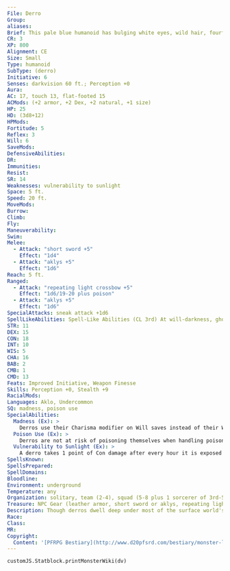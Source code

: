 ```yaml
---
File: Derro
Group: 
aliases: 
Brief: This pale blue humanoid has bulging white eyes, wild hair, fourfingered hands, and a large hooked club.
CR: 3
XP: 800
Alignment: CE
Size: Small
Type: humanoid
SubType: (derro)
Initiative: 6
Senses: darkvision 60 ft.; Perception +0
Aura: 
AC: 17, touch 13, flat-footed 15
ACMods: (+2 armor, +2 Dex, +2 natural, +1 size)
HP: 25
HD: (3d8+12)
HPMods: 
Fortitude: 5
Reflex: 3
Will: 6
SaveMods: 
DefensiveAbilities: 
DR: 
Immunities: 
Resist: 
SR: 14
Weaknesses: vulnerability to sunlight
Space: 5 ft.
Speed: 20 ft.
MoveMods: 
Burrow: 
Climb: 
Fly: 
Maneuverability: 
Swim: 
Melee: 
  - Attack: "short sword +5"
    Effect: "1d4"
  - Attack: "aklys +5"
    Effect: "1d6"
Reach: 5 ft.
Ranged: 
  - Attack: "repeating light crossbow +5"
    Effect: "1d6/19-20 plus poison"
  - Attack: "aklys +5"
    Effect: "1d6"
SpecialAttacks: sneak attack +1d6
SpellLikeAbilities: Spell-Like Abilities (CL 3rd) At will-darkness, ghost sound (DC 13) 1/day-daze (DC 13), sound burst (DC 15)
STR: 11
DEX: 15
CON: 18
INT: 10
WIS: 5
CHA: 16
BAB: 2
CMB: 1
CMD: 13
Feats: Improved Initiative, Weapon Finesse
Skills: Perception +0, Stealth +9
RacialMods: 
Languages: Aklo, Undercommon
SQ: madness, poison use
SpecialAbilities:
  Madness (Ex): >
    Derros use their Charisma modifier on Will saves instead of their Wisdom modifier, and are immune to insanity and confusion effects. Only a miracle or wish can remove a derro's madness. If this occurs, the derro gains 6 points of Wisdom and loses 6 points of Charisma.
  Poison Use (Ex): >
    Derros are not at risk of poisoning themselves when handling poison. They use Medium spider venom to poison their crossbow bolts, and generally carry 10 prepoisoned bolts at all times.
  Vulnerability to Sunlight (Ex): >
    A derro takes 1 point of Con damage after every hour it is exposed to sunlight.
SpellsKnown: 
SpellsPrepared: 
SpellDomains: 
Bloodline: 
Environment: underground
Temperature: any
Organization: solitary, team (2-4), squad (5-8 plus 1 sorcerer of 3rd-5th level), or band (11-20 plus 30% noncombatants plus 3 sorcerers of 3rd-8th level)
Treasure: NPC Gear (leather armor, short sword or aklys, repeating light crossbow with 10 poisoned bolts, other treasure)
Description: Though derros dwell deep under most of the surface world's cities, very few know of the sadistic creatures' existence. Descended from mysterious fey that once dwelt deep underground, the derros lust for the comforts of the surface, yet the light of the sun causes them to blister, burn, and die. Derros often abduct surface dwellers to perform hideous experiments on them in their neverending quest to divine what protects those who dwell above from the burning death, yet the intrinsic madness that plagues all derros dooms these experiments to failure every time. In the end, traumatized victims are returned to their homes, memories not quite completely wiped of their ordeal, to live the rest of their lives in vague fear of a nightmare they can't quite recall. A typical derro fights with a short sword or a repeating light crossbow with plenty of poison bolts. Some derros also carry an aklys-a hooked throwing club attached to a 20-footlong cord. This cord limits the club's range, but allows the derro to retrieve it as a moveequivalent action after it has been thrown. Derro leaders are typically sorcerers of at least 3rd level, although they also make excellent rogues. Many derros wield strange and unusual weapons like hooked polearms, eerie whistling aklyses, long hollow spears that can be filled with toxins, or crystalline throwing wedges that shatter on impact to create horrif ic bleeding wounds. A derro stands 3 feet tall and weighs 70 pounds.
Race: 
Class: 
MR: 
Copyright:
  Content: '[PFRPG Bestiary](http://www.d20pfsrd.com/bestiary/monster-listings/humanoids/derro)'
---
```

```dataviewjs
customJS.Statblock.printMonsterWiki(dv)
```
